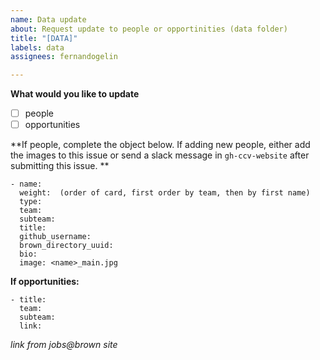 ```yaml
---
name: Data update
about: Request update to people or opportinities (data folder)
title: "[DATA]"
labels: data
assignees: fernandogelin

---
```


**What would you like to update**
- [ ] people
- [ ] opportunities

**If people, complete the object below. If adding new people, either add the images to this issue or send a slack message in `gh-ccv-website` after submitting this issue. **   

```
- name: 
  weight:  (order of card, first order by team, then by first name)
  type: 
  team: 
  subteam: 
  title: 
  github_username: 
  brown_directory_uuid: 
  bio: 
  image: <name>_main.jpg
```

**If opportunities:**  
```
- title: 
  team: 
  subteam: 
  link:
```
*link from jobs@brown site*
